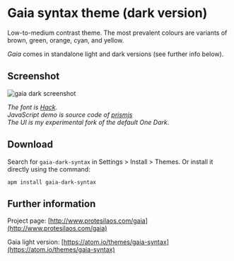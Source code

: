 # Gaia syntax theme (dark version)

Low-to-medium contrast theme. The most prevalent colours are variants of brown, green, orange, cyan, and yellow.

*Gaia* comes in standalone light and dark versions (see further info below).

## Screenshot

![gaia dark screenshot](https://raw.githubusercontent.com/protesilaos/prot16/master/gaia/img/gaia_dark_sample.png)

*The font is [Hack](https://github.com/chrissimpkins/Hack)*.  
*JavaScript demo is source code of [prismjs](http://prismjs.com/)*  
*The UI is my experimental fork of the default One Dark*.

## Download

Search for `gaia-dark-syntax` in Settings > Install > Themes. Or install it directly using the command:

```shell
apm install gaia-dark-syntax
```

## Further information

Project page: [http://www.protesilaos.com/gaia](http://www.protesilaos.com/gaia)

Gaia light version: [https://atom.io/themes/gaia-syntax](https://atom.io/themes/gaia-syntax)
